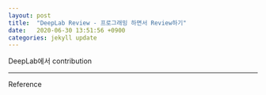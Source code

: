 ```yaml
---
layout: post
title:  "DeepLab Review - 프로그래밍 하면서 Review하기"
date:   2020-06-30 13:51:56 +0900
categories: jekyll update
---
```


DeepLab에서 contribution



-----------------------------------------------------------------------------
Reference



